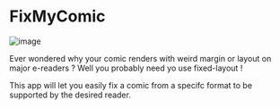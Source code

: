 # FixMyComic

![image](https://user-images.githubusercontent.com/1911240/90847461-86450280-e3a5-11ea-9b9d-1f5a6f77e722.png)

Ever wondered why your comic renders with weird margin or layout on major e-readers ? Well you probably need yo use fixed-layout !

This app will let you easily fix a comic from a specifc format to be supported by the desired reader.

